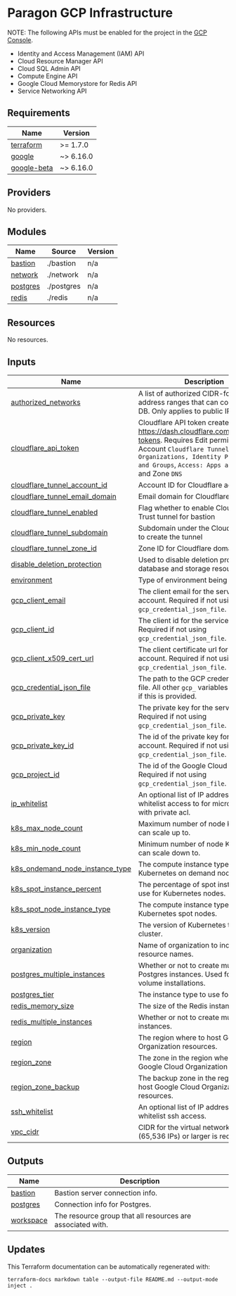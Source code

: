 # Paragon GCP Infrastructure

NOTE: The following APIs must be enabled for the project in the [GCP Console](https://console.cloud.google.com/apis/library).

- Identity and Access Management (IAM) API
- Cloud Resource Manager API
- Cloud SQL Admin API
- Compute Engine API
- Google Cloud Memorystore for Redis API
- Service Networking API

<!-- BEGIN_TF_DOCS -->
## Requirements

| Name | Version |
|------|---------|
| <a name="requirement_terraform"></a> [terraform](#requirement\_terraform) | >= 1.7.0 |
| <a name="requirement_google"></a> [google](#requirement\_google) | ~> 6.16.0 |
| <a name="requirement_google-beta"></a> [google-beta](#requirement\_google-beta) | ~> 6.16.0 |

## Providers

No providers.

## Modules

| Name | Source | Version |
|------|--------|---------|
| <a name="module_bastion"></a> [bastion](#module\_bastion) | ./bastion | n/a |
| <a name="module_network"></a> [network](#module\_network) | ./network | n/a |
| <a name="module_postgres"></a> [postgres](#module\_postgres) | ./postgres | n/a |
| <a name="module_redis"></a> [redis](#module\_redis) | ./redis | n/a |

## Resources

No resources.

## Inputs

| Name | Description | Type | Default | Required |
|------|-------------|------|---------|:--------:|
| <a name="input_authorized_networks"></a> [authorized\_networks](#input\_authorized\_networks) | A list of authorized CIDR-formatted IP address ranges that can connect to this DB. Only applies to public IP instances. | `list(map(string))` | `[]` | no |
| <a name="input_cloudflare_api_token"></a> [cloudflare\_api\_token](#input\_cloudflare\_api\_token) | Cloudflare API token created at https://dash.cloudflare.com/profile/api-tokens. Requires Edit permissions on Account `Cloudflare Tunnel`, `Access: Organizations, Identity Providers, and Groups`, `Access: Apps and Policies` and Zone `DNS` | `string` | `"dummy-cloudflare-tokens-must-be-40-chars"` | no |
| <a name="input_cloudflare_tunnel_account_id"></a> [cloudflare\_tunnel\_account\_id](#input\_cloudflare\_tunnel\_account\_id) | Account ID for Cloudflare account | `string` | `""` | no |
| <a name="input_cloudflare_tunnel_email_domain"></a> [cloudflare\_tunnel\_email\_domain](#input\_cloudflare\_tunnel\_email\_domain) | Email domain for Cloudflare access | `string` | `"useparagon.com"` | no |
| <a name="input_cloudflare_tunnel_enabled"></a> [cloudflare\_tunnel\_enabled](#input\_cloudflare\_tunnel\_enabled) | Flag whether to enable Cloudflare Zero Trust tunnel for bastion | `bool` | `false` | no |
| <a name="input_cloudflare_tunnel_subdomain"></a> [cloudflare\_tunnel\_subdomain](#input\_cloudflare\_tunnel\_subdomain) | Subdomain under the Cloudflare Zone to create the tunnel | `string` | `""` | no |
| <a name="input_cloudflare_tunnel_zone_id"></a> [cloudflare\_tunnel\_zone\_id](#input\_cloudflare\_tunnel\_zone\_id) | Zone ID for Cloudflare domain | `string` | `""` | no |
| <a name="input_disable_deletion_protection"></a> [disable\_deletion\_protection](#input\_disable\_deletion\_protection) | Used to disable deletion protection on database and storage resources. | `bool` | `false` | no |
| <a name="input_environment"></a> [environment](#input\_environment) | Type of environment being deployed to. | `string` | `"enterprise"` | no |
| <a name="input_gcp_client_email"></a> [gcp\_client\_email](#input\_gcp\_client\_email) | The client email for the service account. Required if not using `gcp_credential_json_file`. | `string` | `null` | no |
| <a name="input_gcp_client_id"></a> [gcp\_client\_id](#input\_gcp\_client\_id) | The client id for the service account. Required if not using `gcp_credential_json_file`. | `string` | `null` | no |
| <a name="input_gcp_client_x509_cert_url"></a> [gcp\_client\_x509\_cert\_url](#input\_gcp\_client\_x509\_cert\_url) | The client certificate url for the service account. Required if not using `gcp_credential_json_file`. | `string` | `null` | no |
| <a name="input_gcp_credential_json_file"></a> [gcp\_credential\_json\_file](#input\_gcp\_credential\_json\_file) | The path to the GCP credential JSON file. All other `gcp_` variables are ignored if this is provided. | `string` | `null` | no |
| <a name="input_gcp_private_key"></a> [gcp\_private\_key](#input\_gcp\_private\_key) | The private key for the service account. Required if not using `gcp_credential_json_file`. | `string` | `null` | no |
| <a name="input_gcp_private_key_id"></a> [gcp\_private\_key\_id](#input\_gcp\_private\_key\_id) | The id of the private key for the service account. Required if not using `gcp_credential_json_file`. | `string` | `null` | no |
| <a name="input_gcp_project_id"></a> [gcp\_project\_id](#input\_gcp\_project\_id) | The id of the Google Cloud Project. Required if not using `gcp_credential_json_file`. | `string` | `null` | no |
| <a name="input_ip_whitelist"></a> [ip\_whitelist](#input\_ip\_whitelist) | An optional list of IP addresses to whitelist access to for microservices with private acl. | `string` | `""` | no |
| <a name="input_k8s_max_node_count"></a> [k8s\_max\_node\_count](#input\_k8s\_max\_node\_count) | Maximum number of node Kubernetes can scale up to. | `number` | `20` | no |
| <a name="input_k8s_min_node_count"></a> [k8s\_min\_node\_count](#input\_k8s\_min\_node\_count) | Minimum number of node Kubernetes can scale down to. | `number` | `3` | no |
| <a name="input_k8s_ondemand_node_instance_type"></a> [k8s\_ondemand\_node\_instance\_type](#input\_k8s\_ondemand\_node\_instance\_type) | The compute instance type to use for Kubernetes on demand nodes. | `string` | `"e2-standard-2"` | no |
| <a name="input_k8s_spot_instance_percent"></a> [k8s\_spot\_instance\_percent](#input\_k8s\_spot\_instance\_percent) | The percentage of spot instances to use for Kubernetes nodes. | `number` | `75` | no |
| <a name="input_k8s_spot_node_instance_type"></a> [k8s\_spot\_node\_instance\_type](#input\_k8s\_spot\_node\_instance\_type) | The compute instance type to use for Kubernetes spot nodes. | `string` | `"e2-standard-2"` | no |
| <a name="input_k8s_version"></a> [k8s\_version](#input\_k8s\_version) | The version of Kubernetes to run in the cluster. | `string` | `"1.31"` | no |
| <a name="input_organization"></a> [organization](#input\_organization) | Name of organization to include in resource names. | `string` | n/a | yes |
| <a name="input_postgres_multiple_instances"></a> [postgres\_multiple\_instances](#input\_postgres\_multiple\_instances) | Whether or not to create multiple Postgres instances. Used for higher volume installations. | `bool` | `true` | no |
| <a name="input_postgres_tier"></a> [postgres\_tier](#input\_postgres\_tier) | The instance type to use for Postgres. | `string` | `"db-f1-micro"` | no |
| <a name="input_redis_memory_size"></a> [redis\_memory\_size](#input\_redis\_memory\_size) | The size of the Redis instance (in GB). | `number` | `2` | no |
| <a name="input_redis_multiple_instances"></a> [redis\_multiple\_instances](#input\_redis\_multiple\_instances) | Whether or not to create multiple Redis instances. | `bool` | `true` | no |
| <a name="input_region"></a> [region](#input\_region) | The region where to host Google Cloud Organization resources. | `string` | n/a | yes |
| <a name="input_region_zone"></a> [region\_zone](#input\_region\_zone) | The zone in the region where to host Google Cloud Organization resources. | `string` | n/a | yes |
| <a name="input_region_zone_backup"></a> [region\_zone\_backup](#input\_region\_zone\_backup) | The backup zone in the region where to host Google Cloud Organization resources. | `string` | n/a | yes |
| <a name="input_ssh_whitelist"></a> [ssh\_whitelist](#input\_ssh\_whitelist) | An optional list of IP addresses to whitelist ssh access. | `string` | `""` | no |
| <a name="input_vpc_cidr"></a> [vpc\_cidr](#input\_vpc\_cidr) | CIDR for the virtual network. A `/16` (65,536 IPs) or larger is recommended. | `string` | `"10.0.0.0/16"` | no |

## Outputs

| Name | Description |
|------|-------------|
| <a name="output_bastion"></a> [bastion](#output\_bastion) | Bastion server connection info. |
| <a name="output_postgres"></a> [postgres](#output\_postgres) | Connection info for Postgres. |
| <a name="output_workspace"></a> [workspace](#output\_workspace) | The resource group that all resources are associated with. |
<!-- END_TF_DOCS -->

## Updates

This Terraform documentation can be automatically regenerated with:

```
terraform-docs markdown table --output-file README.md --output-mode inject .
```

